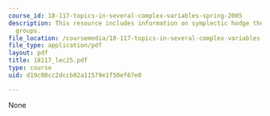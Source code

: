 ```yaml
---
course_id: 18-117-topics-in-several-complex-variables-spring-2005
description: This resource includes information on symplectic hodge theory, and lie
  groups.
file_location: /coursemedia/18-117-topics-in-several-complex-variables-spring-2005/d19c00cc2dccb02a11579e1f50ef67e0_18117_lec25.pdf
file_type: application/pdf
layout: pdf
title: 18117_lec25.pdf
type: course
uid: d19c00cc2dccb02a11579e1f50ef67e0

---
```

None
